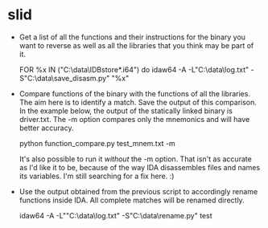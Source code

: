 slid
====

* Get a list of all the functions and their instructions for the binary you want to reverse as well as all the libraries that you think may be part of it.

  FOR %x IN ("C:\data\IDBstore\*.i64") do idaw64 -A -L"C:\data\log.txt" -S"C:\data\save_disasm.py" "%x"

* Compare functions of the binary with the functions of all the libraries. The aim  here is to identify a match. Save the output of this comparison. In the example below, the output of the statically linked binary is driver.txt. The -m option compares only the mnemonics and will have better accuracy.

  python function_compare.py test_mnem.txt -m
  
  It's also possible to run it *without* the -m option. That isn't as accurate as I'd like it to be, because of the way IDA disassembles files and names its variables. I'm still searching for a fix here. :)

* Use the output obtained from the previous script to accordingly rename functions inside IDA. All complete matches
will be renamed directly.

  idaw64 -A -L""C:\data\log.txt" -S"C:\data\rename.py" test
